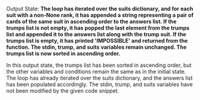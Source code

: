 Output State: **The loop has iterated over the suits dictionary, and for each suit with a non-None rank, it has appended a string representing a pair of cards of the same suit in ascending order to the answers list. If the trumps list is not empty, it has popped the last element from the trumps list and appended it to the answers list along with the trump suit. If the trumps list is empty, it has printed 'IMPOSSIBLE' and returned from the function. The stdin, trump, and suits variables remain unchanged. The trumps list is now sorted in ascending order.**

In this output state, the trumps list has been sorted in ascending order, but the other variables and conditions remain the same as in the initial state. The loop has already iterated over the suits dictionary, and the answers list has been populated accordingly. The stdin, trump, and suits variables have not been modified by the given code snippet.